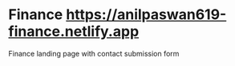 # Finance https://anilpaswan619-finance.netlify.app
Finance landing page with contact submission form
